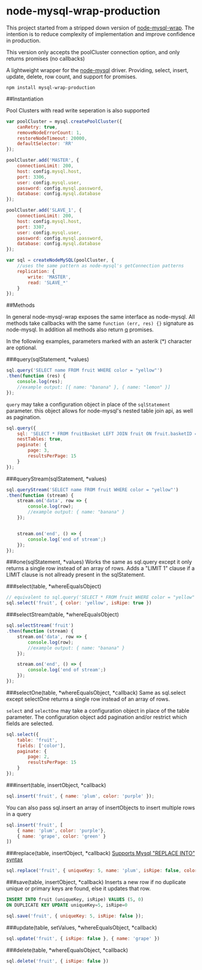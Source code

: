 # node-mysql-wrap-production

This project started from a stripped down version of
[node-mysql-wrap](https://github.com/DubFriend/node-mysql-wrap).
The intention is to reduce complexity of implementation and improve confidence
in production.

This version only accepts the poolCluster connection option, and only returns
promises (no callbacks)

A lightweight wrapper for the [node-mysql](https://github.com/felixge/node-mysql)
driver.  Providing, select, insert, update, delete, row count, and support
for promises.

`npm install mysql-wrap-production`

##Instantiation

Pool Clusters with read write seperation is also supported
```javascript
var poolCluster = mysql.createPoolCluster({
    canRetry: true,
    removeNodeErrorCount: 1,
    restoreNodeTimeout: 20000,
    defaultSelector: 'RR'
});

poolCluster.add('MASTER', {
    connectionLimit: 200,
    host: config.mysql.host,
    port: 3306,
    user: config.mysql.user,
    password: config.mysql.password,
    database: config.mysql.database
});

poolCluster.add('SLAVE_1', {
    connectionLimit: 200,
    host: config.mysql.host,
    port: 3307,
    user: config.mysql.user,
    password: config.mysql.password,
    database: config.mysql.database
});

var sql = createNodeMySQL(poolCluster, {
    //uses the same pattern as node-mysql's getConnection patterns
    replication: {
        write: 'MASTER',
        read: 'SLAVE_*'
    }
});
```


##Methods

In general node-mysql-wrap exposes the same interface as node-mysql.  All methods
take callbacks with the same `function (err, res) {}` signature as node-mysql.
In addition all methods also return [q](https://github.com/kriskowal/q) promises.

In the following examples, parameters marked with an asterik (\*) character are
optional.

###query(sqlStatement, \*values)
```javascript
sql.query('SELECT name FROM fruit WHERE color = "yellow"')
.then(function (res) {
    console.log(res);
    //example output: [{ name: "banana" }, { name: "lemon" }]
});
```

`query` may take a configuration object in place of the `sqlStatement` parameter.
this object allows for node-mysql's nested table join api, as well as pagination.
```javascript
sql.query({
	sql: 'SELECT * FROM fruitBasket LEFT JOIN fruit ON fruit.basketID = fruitBasket.id',
	nestTables: true,
	paginate: {
		page: 3,
		resultsPerPage: 15
	}
});
```

###queryStream(sqlStatement, \*values)
```javascript
sql.queryStream('SELECT name FROM fruit WHERE color = "yellow"')
.then(function (stream) {
    stream.on('data', row => {
        console.log(row);
        //example output: { name: "banana" }
    });


    stream.on('end', () => {
        console.log('end of stream';)
    });
});
```

###one(sqlStatement, \*values)
Works the same as sql.query except it only returns a single row instead of an array
of rows.  Adds a "LIMIT 1" clause if a LIMIT clause is not allready present in
the sqlStatement.

###select(table, \*whereEqualsObject)
```javascript
// equivalent to sql.query('SELECT * FROM fruit WHERE color = "yellow" AND isRipe = "true"')
sql.select('fruit', { color: 'yellow', isRipe: true })
```

###selectStream(table, \*whereEqualsObject)
```javascript
sql.selectStream('fruit')
.then(function (stream) {
    stream.on('data', row => {
        console.log(row);
        //example output: { name: "banana" }
    });

    stream.on('end', () => {
        console.log('end of stream';)
    });
});
```

###selectOne(table, \*whereEqualsObject, \*callback)
Same as sql.select except selectOne returns a single row instead of an array of rows.


`select` and `selectOne` may take a configuration object in place of the table
parameter.  The configuration object add pagination and/or restrict which fields
are selected.
```javascript
sql.select({
	table: 'fruit',
	fields: ['color'],
	paginate: {
		page: 2,
		resultsPerPage: 15
	}
});
```



###insert(table, insertObject, \*callback)
```javascript
sql.insert('fruit', { name: 'plum', color: 'purple' });
```
You can also pass sql.insert an array of insertObjects to insert multiple rows in a query
```javascript
sql.insert('fruit', [
    { name: 'plum', color: 'purple'},
    { name: 'grape', color: 'green' }
])
```

###replace(table, insertObject, \*callback)
[Supports Mysql "REPLACE INTO" syntax](https://dev.mysql.com/doc/refman/5.0/en/replace.html)
```javascript
sql.replace('fruit', { uniqueKey: 5, name: 'plum', isRipe: false, color: 'brown' });
```

###save(table, insertObject, \*callback)
Inserts a new row if no duplicate unique or primary keys
are found, else it updates that row.
```sql
INSERT INTO fruit (uniqueKey, isRipe) VALUES (5, 0)
ON DUPLICATE KEY UPDATE uniqueKey=5, isRipe=0
```
```javascript
sql.save('fruit', { uniqueKey: 5, isRipe: false });
```

###update(table, setValues, \*whereEqualsObject, \*callback)
```javascript
sql.update('fruit', { isRipe: false }, { name: 'grape' })
```

###delete(table, \*whereEqualsObject, \*callback)
```javascript
sql.delete('fruit', { isRipe: false })
```
